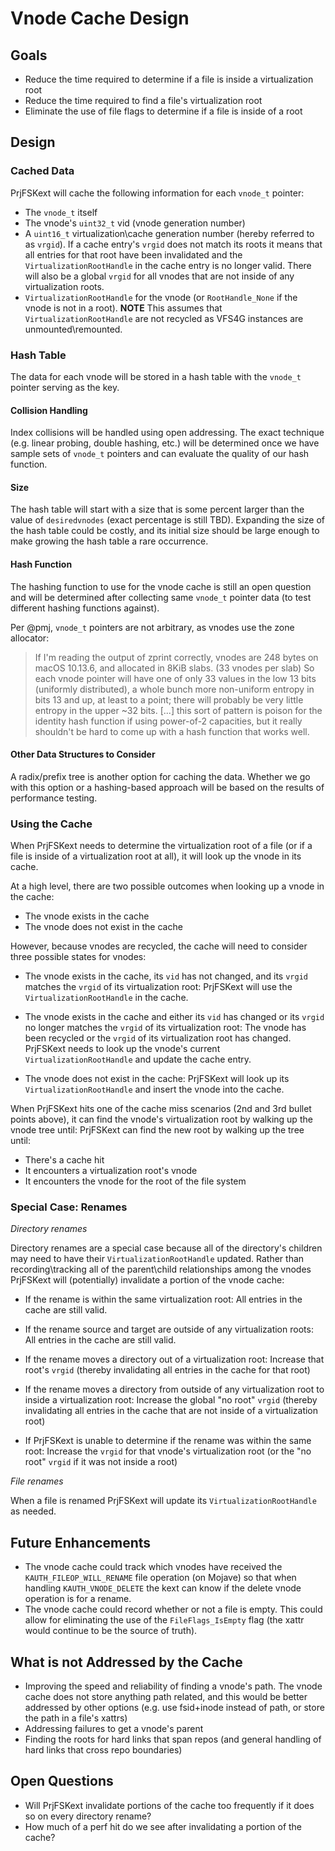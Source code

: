 # Vnode Cache Design

## Goals

- Reduce the time required to determine if a file is inside a virtualization root
- Reduce the time required to find a file's virtualization root
- Eliminate the use of file flags to determine if a file is inside of a root

## Design 

### Cached Data

PrjFSKext will cache the following information for each `vnode_t` pointer:

- The `vnode_t` itself
- The vnode's `uint32_t` vid (vnode generation number)
- A `uint16_t` virtualization\cache generation number (hereby referred to as `vrgid`).  If a cache entry's `vrgid` does not match its roots it means that all entries for that root have been invalidated and the `VirtualizationRootHandle` in the cache entry is no longer valid.  There will also be a global `vrgid`  for all vnodes that are not inside of any virtualization roots.
- `VirtualizationRootHandle` for the vnode (or `RootHandle_None` if the vnode is not in a root).  **NOTE** This assumes that `VirtualizationRootHandle`  are not recycled as VFS4G instances are unmounted\remounted.

### Hash Table

The data for each vnode will be stored in a hash table with the `vnode_t` pointer serving as the key.

#### Collision Handling

Index collisions will be handled using open addressing.  The exact technique (e.g. linear probing, double hashing, etc.) will be determined once we have sample sets of `vnode_t` pointers and can evaluate the quality of our hash function.

#### Size

The hash table will start with a size that is some percent larger than the value of `desiredvnodes` (exact percentage is still TBD).  Expanding the size of the hash table could be costly, and its initial size should be large enough to make growing the hash table a rare occurrence.

#### Hash Function

The hashing function to use for the vnode cache is still an open question and will be determined after collecting same `vnode_t` pointer data (to test different hashing functions against).

Per @pmj, `vnode_t` pointers are not arbitrary, as vnodes use the zone allocator:

>If I'm reading the output of zprint correctly, vnodes are 248 bytes on macOS 10.13.6, and allocated in 8KiB slabs. (33 vnodes per slab) So each vnode pointer will have one of only 33 values in the low 13 bits (uniformly distributed), a whole bunch more non-uniform entropy in bits 13 and up, at least to a point; there will probably be very little entropy in the upper ~32 bits. [...] this sort of pattern is poison for the identity hash function if using power-of-2 capacities, but it really shouldn't be hard to come up with a hash function that works well. 

#### Other Data Structures to Consider

A radix/prefix tree is another option for caching the data.  Whether we go with this option or a hashing-based approach will be based on the results of performance testing.

### Using the Cache

When PrjFSKext needs to determine the virtualization root of a file (or if a file is inside of a virtualization root at all), it will look up the vnode in its cache.  

At a high level, there are two possible outcomes when looking up a vnode in the cache:

- The vnode exists in the cache
- The vnode does not exist in the cache

However, because vnodes are recycled, the cache will need to consider three possible states for vnodes:

- The vnode exists in the cache, its `vid` has not changed, and its `vrgid` matches the `vrgid` of its virtualization root:  PrjFSKext will use the `VirtualizationRootHandle` in the cache.

- The vnode exists in the cache and either its `vid` has changed or its `vrgid` no longer matches the `vrgid` of its virtualization root:  The vnode has been recycled or the `vrgid` of its virtualization root has changed. PrjFSKext needs to look up the vnode's current `VirtualizationRootHandle` and update the cache entry.

- The vnode does not exist in the cache:  PrjFSKext will look up its `VirtualizationRootHandle` and insert the vnode into the cache.

When PrjFSKext hits one of the cache miss scenarios (2nd and 3rd bullet points above), it can find the vnode's virtualization root by walking up the vnode tree until:
PrjFSKext can find the new root by walking up the tree until:
- There's a cache hit
- It encounters a virtualization root's vnode
- It encounters the vnode for the root of the file system

### Special Case: Renames

*Directory renames* 

Directory renames are a special case because all of the directory's children may need to have their `VirtualizationRootHandle` updated. Rather than recording\tracking all of the parent\child relationships among the vnodes PrjFSKext will (potentially) invalidate a portion of the vnode cache:

- If the rename is within the same virtualization root: All entries in the cache are still valid.

- If the rename source and target are outside of any virtualization roots: All entries in the cache are still valid.

- If the rename moves a directory out of a virtualization root: Increase that root's `vrgid` (thereby invalidating all entries in the cache for that root)

- If the rename moves a directory from outside of any virtualization root to inside a virtualization root: Increase the global "no root" `vrgid` (thereby invalidating all entries in the cache that are not inside of a virtualization root)

- If PrjFSKext is unable to determine if the rename was within the same root: Increase the `vrgid` for that vnode's virtualization root (or the "no root" `vrgid` if it was not inside a root)

*File renames*

When a file is renamed PrjFSKext will update its `VirtualizationRootHandle` as needed.

## Future Enhancements

- The vnode cache could track which vnodes have received the `KAUTH_FILEOP_WILL_RENAME` file operation (on Mojave) so that when handling `KAUTH_VNODE_DELETE` the kext can know if the delete vnode operation is for a rename.
- The vnode cache could record whether or not a file is empty.  This could allow for eliminating the use of the `FileFlags_IsEmpty` flag (the xattr would continue to be the source of truth).

## What is not Addressed by the Cache

- Improving the speed and reliability of finding a vnode's path.  The vnode cache does not store anything path related, and this would be better addressed by other options (e.g. use fsid+inode instead of path, or store the path in a file's xattrs) 
- Addressing failures to get a vnode's parent
- Finding the roots for hard links that span repos (and general handling of hard links that cross repo boundaries)

## Open Questions

- Will PrjFSKext invalidate portions of the cache too frequently if it does so on every directory rename?
- How much of a perf hit do we see after invalidating a portion of the cache?
